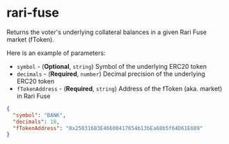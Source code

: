 # rari-fuse

Returns the voter's underlying collateral balances in a given Rari Fuse market (fToken).

Here is an example of parameters:

- `symbol` - (**Optional**, `string`) Symbol of the underlying ERC20 token
- `decimals` - (**Required**, `number`) Decimal precision of the underlying ERC20 token
- `fTokenAddress` - (**Required**, `string`) Address of the fToken (aka. market) in Rari Fuse

```json
{
  "symbol": "BANK",
  "decimals": 18,
  "fTokenAddress": "0x250316B3E46600417654b13bEa68b5f64D61E609"
}
```
